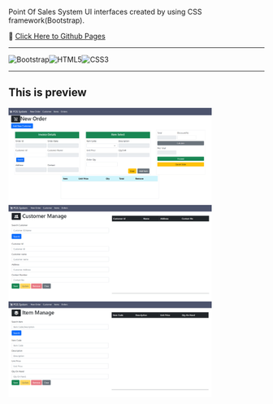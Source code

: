 Point Of Sales System UI interfaces created by using CSS framework(Bootstrap).

:link: <a href="https://tharindulala.github.io/WebPos/index.html" target="_blank">Click Here to Github Pages</a>

<hr>

![Bootstrap](https://img.shields.io/badge/bootstrap-%23563D7C.svg?style=for-the-badge&logo=bootstrap&logoColor=white)![HTML5](https://img.shields.io/badge/html5-%23E34F26.svg?style=for-the-badge&logo=html5&logoColor=white)![CSS3](https://img.shields.io/badge/css3-%231572B6.svg?style=for-the-badge&logo=css3&logoColor=white)

<hr>


## This is preview
<img style="width: 400px; height: auto;" src="assets/images/01.png" alt="preview01"> 
<img style="width: 400px; height: auto;" src="assets/images/02.png" alt="preview02"> 
<img style="width: 400px; height: auto;" src="assets/images/03.png" alt="preview03"> 
